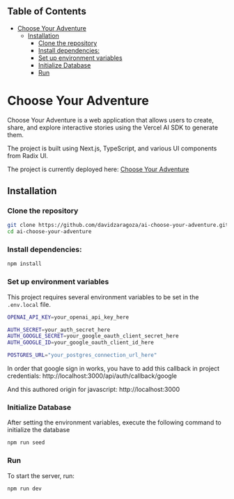 ## Table of Contents
- [Choose Your Adventure](#choose-your-adventure)
  - [Installation](#installation)
    - [Clone the repository](#clone-the-repository)
    - [Install dependencies:](#install-dependencies)
    - [Set up environment variables](#set-up-environment-variables)
    - [Initialize Database](#initialize-database)
    - [Run](#run)

# Choose Your Adventure

Choose Your Adventure is a web application that allows users to create, share, and explore interactive stories using the Vercel AI SDK to generate them.

The project is built using Next.js, TypeScript, and various UI components from Radix UI.

The project is currently deployed here: [Choose Your Adventure](https://dz-choose-your-adventure.vercel.app/)


## Installation

### Clone the repository
```sh
git clone https://github.com/davidzaragoza/ai-choose-your-adventure.git
cd ai-choose-your-adventure
```

### Install dependencies:
```sh
npm install
```

### Set up environment variables
This project requires several environment variables to be set in the `.env.local` file.

```sh
OPENAI_API_KEY=your_openai_api_key_here

AUTH_SECRET=your_auth_secret_here
AUTH_GOOGLE_SECRET=your_google_oauth_client_secret_here
AUTH_GOOGLE_ID=your_google_oauth_client_id_here

POSTGRES_URL="your_postgres_connection_url_here"
```

In order that google sign in works, you have to add this callback in project credentials:
http://localhost:3000/api/auth/callback/google

And this authored origin for javascript: http://localhost:3000

### Initialize Database
After setting the environment variables, execute the following command to initialize the database
```sh
npm run seed
```

### Run

To start the server, run:
```sh
npm run dev